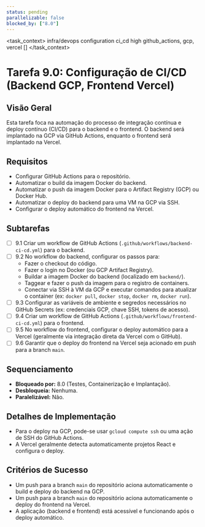 ```yaml
---
status: pending
parallelizable: false
blocked_by: ["8.0"]
---
```


<task_context>
<domain>infra/devops</domain>
<type>configuration</type>
<scope>ci_cd</scope>
<complexity>high</complexity>
<dependencies>github_actions, gcp, vercel</dependencies>
<unblocks>[]</unblocks>
</task_context>

# Tarefa 9.0: Configuração de CI/CD (Backend GCP, Frontend Vercel)

## Visão Geral
Esta tarefa foca na automação do processo de integração contínua e deploy contínuo (CI/CD) para o backend e o frontend. O backend será implantado na GCP via GitHub Actions, enquanto o frontend será implantado na Vercel.

## Requisitos
- Configurar GitHub Actions para o repositório.
- Automatizar o build da imagem Docker do backend.
- Automatizar o push da imagem Docker para o Artifact Registry (GCP) ou Docker Hub.
- Automatizar o deploy do backend para uma VM na GCP via SSH.
- Configurar o deploy automático do frontend na Vercel.

## Subtarefas
- [ ] 9.1 Criar um workflow de GitHub Actions (`.github/workflows/backend-ci-cd.yml`) para o backend.
- [ ] 9.2 No workflow do backend, configurar os passos para:
    - Fazer o checkout do código.
    - Fazer o login no Docker (ou GCP Artifact Registry).
    - Buildar a imagem Docker do backend (localizado em `backend/`).
    - Taggear e fazer o push da imagem para o registro de containers.
    - Conectar via SSH à VM da GCP e executar comandos para atualizar o container (ex: `docker pull`, `docker stop`, `docker rm`, `docker run`).
- [ ] 9.3 Configurar as variáveis de ambiente e segredos necessários no GitHub Secrets (ex: credenciais GCP, chave SSH, tokens de acesso).
- [ ] 9.4 Criar um workflow de GitHub Actions (`.github/workflows/frontend-ci-cd.yml`) para o frontend.
- [ ] 9.5 No workflow do frontend, configurar o deploy automático para a Vercel (geralmente via integração direta da Vercel com o GitHub).
- [ ] 9.6 Garantir que o deploy do frontend na Vercel seja acionado em push para a branch `main`.

## Sequenciamento
- **Bloqueado por:** 8.0 (Testes, Containerização e Implantação).
- **Desbloqueia:** Nenhuma.
- **Paralelizável:** Não.

## Detalhes de Implementação
- Para o deploy na GCP, pode-se usar `gcloud compute ssh` ou uma ação de SSH do GitHub Actions.
- A Vercel geralmente detecta automaticamente projetos React e configura o deploy.

## Critérios de Sucesso
- Um push para a branch `main` do repositório aciona automaticamente o build e deploy do backend na GCP.
- Um push para a branch `main` do repositório aciona automaticamente o deploy do frontend na Vercel.
- A aplicação (backend e frontend) está acessível e funcionando após o deploy automático.
